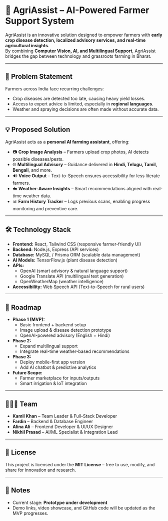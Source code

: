 # 🌱 AgriAssist – AI-Powered Farmer Support System  

AgriAssist is an innovative solution designed to empower farmers with **early crop disease detection, localized advisory services, and real-time agricultural insights**.  
By combining **Computer Vision, AI, and Multilingual Support**, AgriAssist bridges the gap between technology and grassroots farming in Bharat.  

---

## 🚜 Problem Statement  
Farmers across India face recurring challenges:  
- Crop diseases are detected too late, causing heavy yield losses.  
- Access to expert advice is limited, especially in **regional languages**.  
- Weather and spraying decisions are often made without accurate data.  

---

## 💡 Proposed Solution  
AgriAssist acts as a **personal AI farming assistant**, offering:  
- 📷 **Crop Image Analysis** – Farmers upload crop photos, AI detects possible diseases/pests.  
- 🌐 **Multilingual Advisory** – Guidance delivered in **Hindi, Telugu, Tamil, Bengali**, and more.  
- 🔊 **Voice Output** – Text-to-Speech ensures accessibility for less literate farmers.  
- ☁️ **Weather-Aware Insights** – Smart recommendations aligned with real-time weather data.  
- 📊 **Farm History Tracker** – Logs previous scans, enabling progress monitoring and preventive care.  

---

## 🛠️ Technology Stack  
- **Frontend:** React, Tailwind CSS (responsive farmer-friendly UI)  
- **Backend:** Node.js, Express (API services)  
- **Database:** MySQL / Prisma ORM (scalable data management)  
- **AI Models:** TensorFlow.js (plant disease detection)  
- **APIs:**  
  - OpenAI (smart advisory & natural language support)  
  - Google Translate API (multilingual text generation)  
  - OpenWeatherMap (weather intelligence)  
- **Accessibility:** Web Speech API (Text-to-Speech for rural users)  

---

## 🚀 Roadmap  
- **Phase 1 (MVP):**  
  - Basic frontend + backend setup  
  - Image upload & disease detection prototype  
  - OpenAI-powered advisory (English + Hindi)  
- **Phase 2:**  
  - Expand multilingual support  
  - Integrate real-time weather-based recommendations  
- **Phase 3:**  
  - Deploy mobile-first app version  
  - Add AI chatbot & predictive analytics  
- **Future Scope:**  
  - Farmer marketplace for inputs/outputs  
  - Smart irrigation & IoT integration  

---

## 👨‍👩‍👧 Team  
- **Kamil Khan** – Team Leader & Full-Stack Developer  
- **Fardin** – Backend & Database Engineer  
- **Alina Ali** – Frontend Developer & UI/UX Designer  
- **Nikhil Prasad** – AI/ML Specialist & Integration Lead  


---

## 📜 License  
This project is licensed under the **MIT License** – free to use, modify, and share for innovation and research.  

---

## 📌 Notes  
- Current stage: **Prototype under development**  
- Demo links, video showcase, and GitHub code will be updated as the MVP progresses.  
